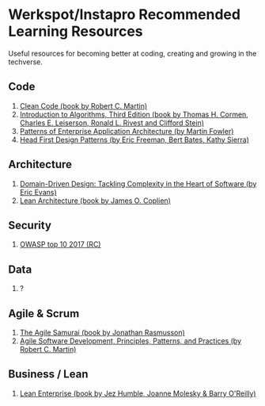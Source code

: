 # Werkspot/Instapro Recommended Learning Resources

Useful resources for becoming better at coding, creating and growing in the techverse.

## Code

1. [Clean Code (book by Robert C. Martin)](https://www.amazon.com/Clean-Code-Handbook-Software-Craftsmanship/dp/0132350882/)
2. [Introduction to Algorithms, Third Edition (book by Thomas H. Cormen, Charles E. Leiserson, Ronald L. Rivest and Clifford Stein)](https://mitpress.mit.edu/books/introduction-algorithms)
3. [Patterns of Enterprise Application Architecture (by Martin Fowler)](https://www.amazon.com/dp/0321127420/ref=wl_it_dp_o_pC_nS_ttl?_encoding=UTF8&colid=CG11VVP0H8Y8&coliid=I1QPWUPW6G7YF5)
4. [Head First Design Patterns (by Eric Freeman, Bert Bates, Kathy Sierra)](https://www.amazon.com/dp/0596007124/ref=wl_it_dp_o_pC_nS_ttl?_encoding=UTF8&colid=CG11VVP0H8Y8&coliid=I2QU8RUBUOR563)

## Architecture


1. [Domain-Driven Design: Tackling Complexity in the Heart of Software (by Eric Evans)](https://www.amazon.com/dp/0321125215/ref=wl_it_dp_o_pC_nS_ttl?_encoding=UTF8&colid=CG11VVP0H8Y8&coliid=I1X0NXLUHTFGE4)
2. [Lean Architecture (book by James O. Coplien)](https://www.amazon.co.uk/Lean-Architecture-Agile-Software-Development/dp/0470684208/)

## Security

1. [OWASP top 10 2017 (RC)](https://github.com/OWASP/Top10/raw/master/2017/OWASP%20Top%2010%20-%202017%20RC1-English.pdf)

## Data

1. ?

## Agile & Scrum

1. [The Agile Samurai (book by Jonathan Rasmusson)](https://www.amazon.com/The-Agile-Samurai-Pragmatic-Programmers/dp/1934356581)
2. [Agile Software Development, Principles, Patterns, and Practices (by Robert C. Martin)](https://www.amazon.com/dp/0135974445/ref=wl_it_dp_o_pC_nS_ttl?_encoding=UTF8&colid=CG11VVP0H8Y8&coliid=I1P9T8D1QRUFMM)


## Business / Lean

1. [Lean Enterprise (book by Jez Humble, Joanne Molesky & Barry O'Reilly)](https://www.amazon.co.uk/dp/1449368425/)
